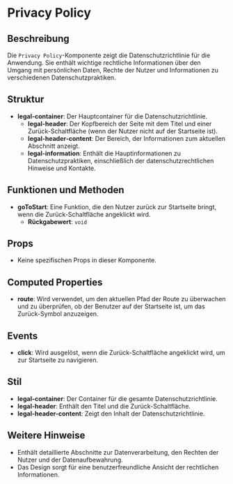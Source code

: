 # Privacy Policy

## Beschreibung
Die `Privacy Policy`-Komponente zeigt die Datenschutzrichtlinie für die Anwendung. Sie enthält wichtige rechtliche Informationen über den Umgang mit persönlichen Daten, Rechte der Nutzer und Informationen zu verschiedenen Datenschutzpraktiken.

## Struktur
- **legal-container**: Der Hauptcontainer für die Datenschutzrichtlinie.
  - **legal-header**: Der Kopfbereich der Seite mit dem Titel und einer Zurück-Schaltfläche (wenn der Nutzer nicht auf der Startseite ist).
  - **legal-header-content**: Der Bereich, der Informationen zum aktuellen Abschnitt anzeigt.
  - **legal-information**: Enthält die Hauptinformationen zu Datenschutzpraktiken, einschließlich der datenschutzrechtlichen Hinweise und Kontakte.

## Funktionen und Methoden
- **goToStart**: Eine Funktion, die den Nutzer zurück zur Startseite bringt, wenn die Zurück-Schaltfläche angeklickt wird.
  - **Rückgabewert**: `void`

## Props
- Keine spezifischen Props in dieser Komponente.

## Computed Properties
- **route**: Wird verwendet, um den aktuellen Pfad der Route zu überwachen und zu überprüfen, ob der Benutzer auf der Startseite ist, um das Zurück-Symbol anzuzeigen.

## Events
- **click**: Wird ausgelöst, wenn die Zurück-Schaltfläche angeklickt wird, um zur Startseite zu navigieren.

## Stil
- **legal-container**: Der Container für die gesamte Datenschutzrichtlinie.
- **legal-header**: Enthält den Titel und die Zurück-Schaltfläche.
- **legal-header-content**: Zeigt den Inhalt der Datenschutzrichtlinie.

## Weitere Hinweise
- Enthält detaillierte Abschnitte zur Datenverarbeitung, den Rechten der Nutzer und der Datenaufbewahrung.
- Das Design sorgt für eine benutzerfreundliche Ansicht der rechtlichen Informationen.
